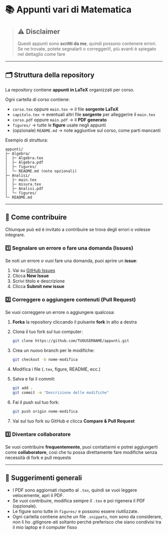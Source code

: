 # 📚 Appunti vari di Matematica

> ## ⚠️ Disclaimer
>
> Questi appunti sono **scritti da me**, quindi possono contenere errori.
> Se ne trovate, potete segnalarli o correggerli!, più avanti è spiegato nel
> dettaglio come fare

---

## 🗂 Struttura della repository

La repository contiene **appunti in LaTeX** organizzati per corso.

Ogni cartella di corso contiene:

- `corso.tex` oppure `main.tex` → il file **sorgente LaTeX**
- `capitolo.tex` -> eventuali altri file **sorgente** per alleggerire il `main.tex`
- `corso.pdf` oppure `main.pdf` → il **PDF generato**
- `figures/` → tutte le **figure** usate negli appunti
- (opzionale) `README.md` → note aggiuntive sul corso, come parti mancanti

Esempio di struttura:

```
appunti/
├─ Algebra/
│  ├─ Algebra.tex
│  ├─ Algebra.pdf
│  ├─ figures/
│  └─ README.md (note opzionali)
├─ Analisi/
│  ├─ main.tex
│  ├─ misura.tex
│  ├─ Analisi.pdf
│  └─ figures/
└─ README.md
```

---

## 🤝 Come contribuire

Chiunque può ed è invitato a contribuire se trova degli errori o volesse
integrare.

### 1️⃣ Segnalare un errore o fare una domanda (Issues)

Se noti un errore o vuoi fare una domanda, puoi aprire un **issue**:

1. Vai su [GitHub Issues](https://github.com/Oxke/appunti/issues)
2. Clicca **New Issue**
3. Scrivi titolo e descrizione
4. Clicca **Submit new issue**

### 2️⃣ Correggere o aggiungere contenuti (Pull Request)

Se vuoi correggere un errore o aggiungere qualcosa:

1. **Forka** la repository cliccando il pulsante **fork** in alto a destra
2. Clona il tuo fork sul tuo computer:

   ```bash
   git clone https://github.com/TUOUSERNAME/appunti.git
   ```

3. Crea un nuovo branch per le modifiche:

   ```bash
   git checkout -b nome-modifica
   ```

4. Modifica i file (`.tex`, figure, README, ecc.)
5. Salva e fai il commit:

   ```bash
   git add .
   git commit -m "Descrizione delle modifiche"
   ```

6. Fai il push sul tuo fork:

   ```bash
   git push origin nome-modifica
   ```

7. Vai sul tuo fork su GitHub e clicca **Compare & Pull Request**

### 3️⃣ Diventare collaboratore

Se vuoi contribuire **frequentemente**, puoi contattarmi e potrei aggiungerti come **collaboratore**, così che tu possa direttamente fare modifiche senza necessità di fork e pull requests

---

## 📝 Suggerimenti generali

- I PDF sono aggiornati rispetto al `.tex`, quindi se vuoi leggere velocemente, apri il PDF.
- Se vuoi contribuire, modifica sempre il `.tex` e poi rigenera il PDF (opzionale).
- Le figure sono tutte in `figures/` e possono essere riutilizzate.
- Ogni cartella contiene anche un file `.snippets`, non sono da considerare, non li
  ho .gitignore-ati soltanto perché preferisco che siano condivisi tra il mio
  laptop e il computer fisso
